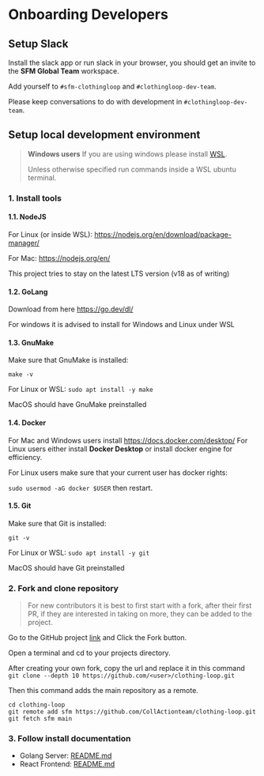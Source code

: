 # Onboarding Developers

## Setup Slack

Install the slack app or run slack in your browser, you should get an invite to the **SFM Global Team** workspace.

Add yourself to `#sfm-clothingloop` and `#clothingloop-dev-team`.

Please keep conversations to do with development in `#clothingloop-dev-team`.

## Setup local development environment

> **Windows users**
> If you are using windows please install [WSL](https://learn.microsoft.com/en-us/windows/wsl/setup/environment).
>
> Unless otherwise specified run commands inside a WSL ubuntu terminal.

### 1. Install tools

#### 1.1. NodeJS

For Linux (or inside WSL): https://nodejs.org/en/download/package-manager/

For Mac: https://nodejs.org/en/

This project tries to stay on the latest LTS version (v18 as of writing)

#### 1.2. GoLang

Download from here https://go.dev/dl/

For windows it is advised to install for Windows and Linux under WSL

#### 1.3. GnuMake

Make sure that GnuMake is installed:

`make -v`

For Linux or WSL:
`sudo apt install -y make`

MacOS should have GnuMake preinstalled

#### 1.4. Docker

For Mac and Windows users install https://docs.docker.com/desktop/
For Linux users either install **Docker Desktop** or install docker engine for efficiency.

For Linux users make sure that your current user has docker rights:

`sudo usermod -aG docker $USER` then restart.

#### 1.5. Git

Make sure that Git is installed:

`git -v`

For Linux or WSL:
`sudo apt install -y git`

MacOS should have Git preinstalled

### 2. Fork and clone repository

> For new contributors it is best to first start with a fork, after their first PR, if they are interested in taking on more, they can be added to the project.

Go to the GitHub project [link](https://github.com/CollActionteam/clothing-loop) and Click the Fork button.

Open a terminal and cd to your projects directory.

After creating your own fork, copy the url and replace it in this command
`git clone --depth 10 https://github.com/<user>/clothing-loop.git`

Then this command adds the main repository as a remote.

```
cd clothing-loop
git remote add sfm https://github.com/CollActionteam/clothing-loop.git
git fetch sfm main
```

### 3. Follow install documentation

- Golang Server: [README.md](/server/README.md)
- React Frontend: [README.md](/frontend/README.md)
